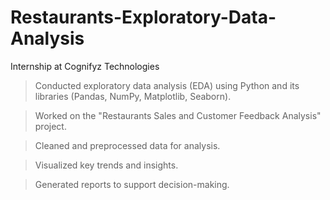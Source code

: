 # Restaurants-Exploratory-Data-Analysis
Internship at Cognifyz Technologies

>Conducted exploratory data analysis (EDA) using Python and its libraries (Pandas, NumPy, Matplotlib, Seaborn).

>Worked on the "Restaurants Sales and Customer Feedback Analysis" project.

>Cleaned and preprocessed data for analysis.

>Visualized key trends and insights.

>Generated reports to support decision-making.

